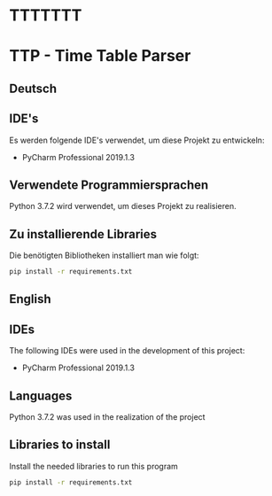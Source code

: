 # TTTTTTT
# TTP - Time Table Parser

## Deutsch

## IDE's

Es werden folgende IDE's verwendet, um diese Projekt zu entwickeln:

* PyCharm Professional 2019.1.3

## Verwendete Programmiersprachen

Python 3.7.2 wird verwendet, um dieses Projekt zu realisieren.

## Zu installierende Libraries

Die benötigten Bibliotheken installiert man wie folgt:
```bash
pip install -r requirements.txt
```

## English

## IDEs

The following IDEs were used in the development of this project:

* PyCharm Professional 2019.1.3

## Languages

Python 3.7.2 was used in the realization of the project

## Libraries to install

Install the needed libraries to run this program
```bash
pip install -r requirements.txt
```
